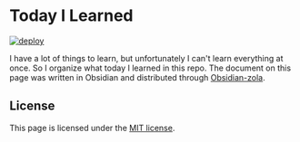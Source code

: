 Today I Learned
===============

[![deploy](https://github.com/junghoon-vans/vanstil/actions/workflows/deploy.yml/badge.svg)](https://github.com/junghoon-vans/vanstil/actions/workflows/deploy.yml)

I have a lot of things to learn, but unfortunately I can't learn everything at once.
So I organize what today I learned in this repo. The document on this page was written in Obsidian and distributed through [Obsidian-zola](https://github.com/ppeetteerrs/obsidian-zola).

License
---

This page is licensed under the [MIT license](./LICENSE).